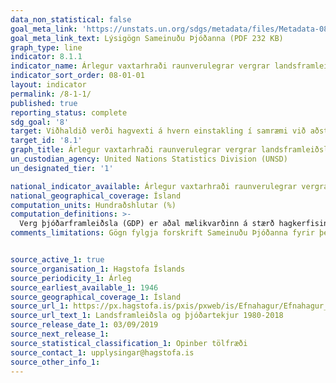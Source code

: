```yaml
---
data_non_statistical: false
goal_meta_link: 'https://unstats.un.org/sdgs/metadata/files/Metadata-08-01-01.pdf '
goal_meta_link_text: Lýsigögn Sameinuðu Þjóðanna (PDF 232 KB)
graph_type: line
indicator: 8.1.1
indicator_name: Árlegur vaxtarhraði raunverulegrar vergrar landsframleiðslu á mann.
indicator_sort_order: 08-01-01
layout: indicator
permalink: /8-1-1/
published: true
reporting_status: complete
sdg_goal: '8'
target: Viðhaldið verði hagvexti á hvern einstakling í samræmi við aðstæður í hverju landi og að minnsta kosti 7% vexti vergrar landsframleiðslu á ári í þeim þróunarlöndum sem eru skemmst á veg komin.
target_id: '8.1'
graph_title: Árlegur vaxtarhraði raunverulegrar vergrar landsframleiðslu á mann.
un_custodian_agency: United Nations Statistics Division (UNSD)
un_designated_tier: '1'

national_indicator_available: Árlegur vaxtarhraði raunverulegrar vergrar landsframleiðslu á mann.
national_geographical_coverage: Ísland
computation_units: Hundraðshlutar (%)
computation_definitions: >-
  Verg þjóðarframleiðsla (GDP) er aðal mælikvarðinn á stærð hagkerfisins og táknar heildar virði alls varnings og þjónustu sem framleidd eru á gefnu tímabili
comments_limitations: Gögn fylgja forskrift Sameinuðu Þjóðanna fyrir þennan mælikvarða. Þessi mælikvarði var fundinn í samstarfi við sérfræðinga á þessu sviði.


source_active_1: true
source_organisation_1: Hagstofa Íslands
source_periodicity_1: Árleg
source_earliest_available_1: 1946
source_geographical_coverage_1: Ísland
source_url_1: https://px.hagstofa.is/pxis/pxweb/is/Efnahagur/Efnahagur__thjodhagsreikningar__landsframl__1_landsframleidsla/THJ01102.px
source_url_text_1: Landsframleiðsla og þjóðartekjur 1980-2018
source_release_date_1: 03/09/2019
source_next_release_1:
source_statistical_classification_1: Opinber tölfræði
source_contact_1: upplysingar@hagstofa.is
source_other_info_1:
---
```

